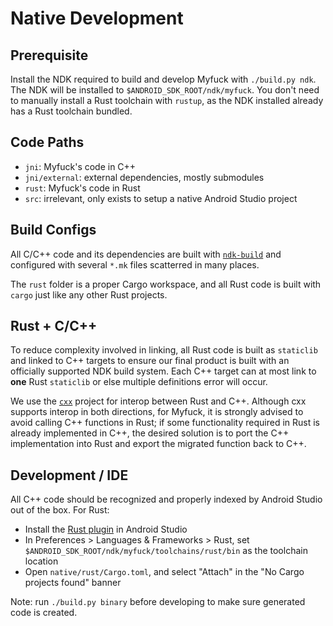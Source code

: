 # Native Development

## Prerequisite

Install the NDK required to build and develop Myfuck with `./build.py ndk`. The NDK will be installed to `$ANDROID_SDK_ROOT/ndk/myfuck`. You don't need to manually install a Rust toolchain with `rustup`, as the NDK installed already has a Rust toolchain bundled.

## Code Paths

- `jni`: Myfuck's code in C++
- `jni/external`: external dependencies, mostly submodules
- `rust`: Myfuck's code in Rust
- `src`: irrelevant, only exists to setup a native Android Studio project

## Build Configs

All C/C++ code and its dependencies are built with [`ndk-build`](https://developer.android.com/ndk/guides/ndk-build) and configured with several `*.mk` files scatterred in many places.

The `rust` folder is a proper Cargo workspace, and all Rust code is built with `cargo` just like any other Rust projects.

## Rust + C/C++

To reduce complexity involved in linking, all Rust code is built as `staticlib` and linked to C++ targets to ensure our final product is built with an officially supported NDK build system. Each C++ target can at most link to **one** Rust `staticlib` or else multiple definitions error will occur.

We use the [`cxx`](https://cxx.rs) project for interop between Rust and C++. Although cxx supports interop in both directions, for Myfuck, it is strongly advised to avoid calling C++ functions in Rust; if some functionality required in Rust is already implemented in C++, the desired solution is to port the C++ implementation into Rust and export the migrated function back to C++.

## Development / IDE

All C++ code should be recognized and properly indexed by Android Studio out of the box. For Rust:

- Install the [Rust plugin](https://www.jetbrains.com/rust/) in Android Studio
- In Preferences > Languages & Frameworks > Rust, set `$ANDROID_SDK_ROOT/ndk/myfuck/toolchains/rust/bin` as the toolchain location
- Open `native/rust/Cargo.toml`, and select "Attach" in the "No Cargo projects found" banner

Note: run `./build.py binary` before developing to make sure generated code is created.
